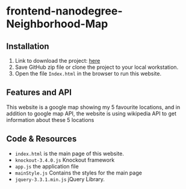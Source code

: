 # frontend-nanodegree-Neighborhood-Map

## Installation
1. Link to download the project: [here](https://github.com/Abdulmohsen-91/frontend-nanodegree-Neighborhood-Map.git)
2. Save GitHub zip file or clone the project to your local workstation.
3. Open the file `Index.html` in the browser to run this website.

## Features and API
This website is a google map showing my 5 favourite locations, and in addition to google map API, the website is using wikipedia API to get information about these 5 locations

## Code & Resources
- `index.html` is the main page of this website.
- `knockout-3.4.0.js` Knockout framework
- `app.js` the application file
- `mainStyle.js` Contains the styles for the main page
- `jquery-3.3.1.min.js` jQuery Library.